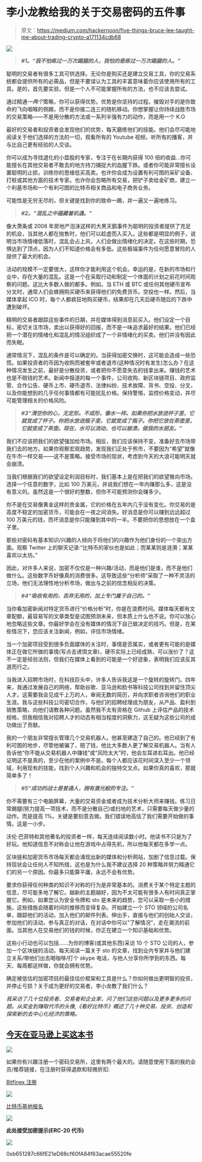 # 李小龙教给我的关于交易密码的五件事

> 原文：<https://medium.com/hackernoon/five-things-bruce-lee-taught-me-about-trading-crypto-a171134cdb68>

![](img/1543a05f59bfbfa9535039468cc8a80f.png)

> ***#1。“我不怕练过一万次踢腿的人，我怕的是练过一万次踢腿的人。”***

聪明的交易者有很多工具可供选择。无论你是购买还是建立交易工具，你的交易系统都会提供所有的必需品，但是不要误认为工具的丰富意味着你应该使用所有的工具。是的，首先要实验，但是一个人不可能掌握所有的方法，也不应该去尝试。

通过精通*一两个*策略，你可以获得优势。优势是你坚持的过程。摧毁对手的是你致命的飞向咽喉的侧踢，而不是你接二连三的随机移动。你想掌握让你持续战胜市场的交易策略——不是用分散的方法或一系列半强有力的动作，而是用一个 K.O

最好的交易者和投资者会发现他们的优势，每天磨练他们的技能。他们会尽可能地阅读关于他们选择的方法的一切，观看所有的 Youtube 视频，听所有的播客，并与比自己更有经验的人交谈。

你可以成为寻找退化的小盘股的专家，专注于在长期内获得 100 倍的收益…你可能擅长在其他交易者不敢去的地方持刀捕捉大的血腥下跌。或者你可能非常擅长设置聪明的止损，训练你的思维低买高卖。也许你会成为设置有利可图的采矿设备、打桩或其他方面的技术专家。也许你会忽略所有交易，把铲子卖给金矿商，建立一个利基市场和一个有利可图的比特币相关商品和电子商务业务。

可能性是无穷无尽的，但关键是找到你的致命一踢，并一遍又一遍地练习。

> ***#2。“混乱之中蕴藏着机遇。”***

像大萧条或 2008 年房地产泡沫这样的大黑天鹅事件为聪明的投资者提供了充足的机会，当其他人都在抛售时，他们可以趁虚而入买入。这些都是明显的例子，说明当市场情绪低落时，混乱会占上风，人们会做出情绪化的决定。在这些时期，恐惧达到了顶点，因为人们不知道价格会有多低。这些极端事件为任何愿意冒险的人提供了最大的机会。

活动的规模不一定要很大，这样你才能利用这个机会。幸运的是，在新的市场和行业中，存在大量的混乱。这是一个在采取行动和制定一个体面的计划之前花时间观察的问题。这比大多数人做的都多。例如，当 ETH 或 BTC 或任何其他硬币宣布分叉时，通常人们会蜂拥购买硬币来获得他们的免费货币。空投也一样。然后，当媒体拿起 ICO 时，每个人都疯狂地购买硬币，结果却在几天后硬币随后的下跌中遭到破坏。

精明的交易者跟踪这些事件的日期，并在媒体得到消息前买入。他们设定一个目标，密切关注市场，卖出以获得好的回报，而不是一味追求最好的结果。他们已经把一个潜在的情绪化和混乱的情况组织成了一个非情绪化的买卖。他们并没有因此而失眠。

通常情况下，混乱的条件是可以确定的。当获得加密交换时，这可能会造成一些恐慌。如果投资者的币因为收购而被套牢或者退市(这种情况时有发生)怎么办？在这种情况发生之前，最好是分散投资，或者把你不愿意失去的钱拿出来。赚钱的艺术也是不赔钱的艺术。新闻中报道的每一个事件，公司收购、新区块链项目、政府监管、合作公告、硬币上市、硬币退市、法律纠纷、技术故障、背书、空投、分叉，以及你能想到的几乎任何事情都有可能扰乱价格。保持警惕，监控价格变动，并尽可能管理相关的价格风险。

> ***#3“清空你的心，无定形。不成形，像水一样。如果你把水放进杯子里，它就变成了杯子。你把水放进瓶子里，它就变成了瓶子。你把它放在茶壶里，它就变成了茶壶。现在，水可以流动，也可以崩溃。做我的水朋友。”***

我们不应该把我们的欲望强加给市场。相反，我们应该保持不变，准备好去市场带我们去的地方。如果你观察宏观趋势，发现我们正处于熊市，不要因为“希望”就像在牛市一样交易——这不是策略。接受市场的现状，考虑到今天的大浪可能明天就会崩溃。

当我们根据我们的欲望设定利润目标时，我们基本上是在把我们的欲望推向市场。选择一个任意的数字，比如 100 万美元，并说我们想在一年内赚那么多，这是没有意义的。虽然这是一个很好的整数，但你不可能预测你会赚多少。

你不是在交易像黄金这样的贵金属，它的价格在五年内几乎没有变化。你交易的是高度不稳定的加密货币，可能会在一夜之间消失。好消息是你可以赚到远远超过 100 万美元的钱，而坏消息是你只能赚到其中的一半。不要把你的思想放在一个盒子里。

那些对密码有基本知识/兴趣的人倾向于将他们的兴趣作为他们身份的一个突出方面。观察 Twitter 上的聊天记录:“比特币的家伙也是如此；而某某则是涟漪；某某喜欢以太坊。”

因此，对许多人来说，加密不仅仅是一种兴趣/活动，而是他们是谁，而不是他们做什么。这些数字币好像真的消费很多。这导致这些“分析师”采取了一种不灵活的立场，他们无法理性地分析市场，做出与之前的信念相反的决策。

> ***#4“吸收有用的，丢弃无用的，加上专门属于自己的。”***

当你看加密新闻对特定货币进行“价格分析”时，你是在浪费时间。媒体每天都有文章配额，最容易写的文章类型是试图预测未来，但本质上什么也不说。你可以放心地忽略这些文章。你最好学会在没有媒体的情况下自己做决定的技巧。但是，在某些情况下，您应该关注新闻，例如，评估市场情绪。

当一个加密项目受到很多负面媒体的关注时，事情是否属实，或者更有可能的是媒体正在做它所做的事情(写点击诱饵文章)，硬币实际上已经成熟，可以涨价了？这不一定是经验法则，但我们在媒体上看到的可能是一个好迹象，表明我们应该反其道而行之。

当我进入招聘市场时，在科技巨头中，许多人告诉我这是一个旋转的旋转门。四年来，我通过发展自己的网络，帮助谷歌、亚马逊和脸书等科技公司找到并留住顶尖人才。这需要我会见成千上万的人，审阅无数的简历，并向求职者咨询他们的职业生涯。我与这些科技公司密切合作，与他们的招聘经理成为朋友，从产品、盈利到销售策略，向他们请教各种问题。虽然我不太有资格在 Github 上评估产品的技术规格，但我相信我对招聘人才的动态有相当程度的洞察力，这无疑为这些公司的成功做出了贡献。

我的一个朋友非常擅长管理几个交易机器人。他甚至建造了自己的。他已经到了有利可图的地步，尽管他被骗了，赔了钱，他比大多数人更了解交易机器人。当有人告诉他“你不能从交易机器人中赚钱”或“风险太大”时，他会左耳进右耳出。他已经证明这不是真的，至少在他的案例中不是。每个人都应该花时间深入至少一个领域，利用现有的技能，找到个人兴趣和机会的独特交叉点。如果你真的喜欢，那就简单多了！

> ***#5“成功的战士是普通人，拥有激光般的专注。”***

你不需要有三个电脑屏幕，大量的交易资金或者成为技术分析大师来赚钱。练习日常踢腿(努力提高一项技术，而不是分散自己)或扫地的艺术，只需要每天做少量的动作。而是提高 1%。关键是要刻意去做。我们错误地高估了我们需要开始做的事情。这是一小步。

沃伦·巴菲特和其他著名的投资者一样，每天连续阅读数小时。他读书不只是为了好玩。他知道信息不对称会让他在游戏中占得先机，所以他每天都在多学一点。

区块链和加密货币市场每天都会涌现出新的媒体和分析网站，加剧了信息过载。保持现状会让任何人不知所措，这也是为什么我不建议选择 20 种策略并努力精通它们的另一个原因。你最多只能算平庸，永远不会有优势。

要求你获得任何种类的知识不对称的行为是非常基本的。消费关于某个特定主题的信息，尽可能多地了解它。越新的主题越好，因为不太可能有很多人有时间真正掌握它。例如，如果您认为安全令牌和 sto 是未来的趋势，您可以采取一些小的措施，这些措施会随着时间的推移而变得复杂。开始建立一个 STO 领域的公司名单，跟踪他们的活动，加入他们的邮件列表。伸出手，直接与他们的创始人交谈，参加他们的活动，参与真正的对话，在对话中你可以“了解情况”，走在潮流的前面。当其他人在交易他们的钱的时候，你正在建立一个知识基础和优势。

这些小行动也可以包括……为你的博客(或其他东西)采访 10 个 STO 公司的人，参加一个区块链的活动，每天阅读一篇关于 sto 的文章，找到业内专家并与他们建立关系/带他们出去喝咖啡/打个 skype 电话，与他人分享你所学到的东西。每天、每周都这样做，你就会拥有优势。

确定被低估的加密项目的最佳估价框架和工具是什么？你如何做出更明智的投资，并停止亏损？关于成为更好的交易者，李小龙教了我们什么？

*我采访了几十位投资者、交易者和企业家，问了他们这些问题以及更多更多的问题。从奖金到赚取代币的头像,《看好比特币》概述了几十种交易、投资、创造和探索新的去中心化经济的策略。*

## [今天在亚马逊上买这本书](http://mybook.to/bullishonbitcoin)

![](img/ec15dd70b1846f4b18880fdcc6911bc2.png)

如果你有兴趣注册一个密码交易所，这里有两个最大的。请随意使用下面的我的会员/推荐链接，在注册时获得退款和轻微折扣:

[Bitfinex 注册](https://bitfinex.com/?refcode=PEfOSCzd)

![](img/e9ffb8b5c75eb8efdba0121e5d7a7cde.png)

[比特币基地报名](https://www.coinbase.com/join/yurche_p)

![](img/2f6bf05ce45be7b0e41d7c5efec99226.png)

**此处接受加密提示(ERC-20 代币)**

![](img/5d23e1e9f56d93fa2765a3a572436bec.png)

0xb651287c66fE21eD88cf60fA84f63acae55520fe